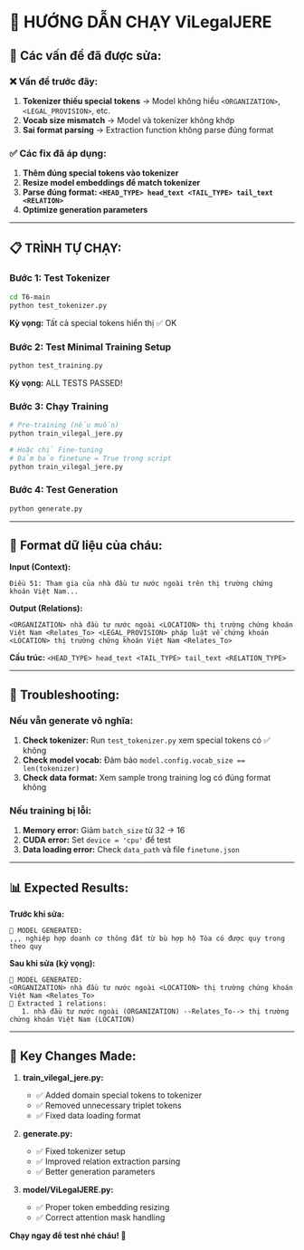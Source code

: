 # 🚀 HƯỚNG DẪN CHẠY ViLegalJERE

## 🔧 Các vấn đề đã được sửa:

### ❌ **Vấn đề trước đây:**
1. **Tokenizer thiếu special tokens** → Model không hiểu `<ORGANIZATION>`, `<LEGAL_PROVISION>`, etc.
2. **Vocab size mismatch** → Model và tokenizer không khớp
3. **Sai format parsing** → Extraction function không parse đúng format

### ✅ **Các fix đã áp dụng:**
1. **Thêm đúng special tokens vào tokenizer**
2. **Resize model embeddings để match tokenizer**
3. **Parse đúng format: `<HEAD_TYPE> head_text <TAIL_TYPE> tail_text <RELATION>`**
4. **Optimize generation parameters**

---

## 📋 TRÌNH TỰ CHẠY:

### **Bước 1: Test Tokenizer**
```bash
cd T6-main
python test_tokenizer.py
```
**Kỳ vọng:** Tất cả special tokens hiển thị ✅ OK

### **Bước 2: Test Minimal Training Setup**
```bash
python test_training.py
```
**Kỳ vọng:** ALL TESTS PASSED!

### **Bước 3: Chạy Training**
```bash
# Pre-training (nếu muốn)
python train_vilegal_jere.py

# Hoặc chỉ Fine-tuning
# Đảm bảo finetune = True trong script
python train_vilegal_jere.py
```

### **Bước 4: Test Generation**
```bash
python generate.py
```

---

## 🎯 Format dữ liệu của cháu:

**Input (Context):**
```
Điều 51: Tham gia của nhà đầu tư nước ngoài trên thị trường chứng khoán Việt Nam...
```

**Output (Relations):**
```
<ORGANIZATION> nhà đầu tư nước ngoài <LOCATION> thị trường chứng khoán Việt Nam <Relates_To> <LEGAL_PROVISION> pháp luật về chứng khoán <LOCATION> thị trường chứng khoán Việt Nam <Relates_To>
```

**Cấu trúc:** `<HEAD_TYPE> head_text <TAIL_TYPE> tail_text <RELATION_TYPE>`

---

## 🚨 Troubleshooting:

### Nếu vẫn generate vô nghĩa:
1. **Check tokenizer:** Run `test_tokenizer.py` xem special tokens có ✅ không
2. **Check model vocab:** Đảm bảo `model.config.vocab_size == len(tokenizer)`
3. **Check data format:** Xem sample trong training log có đúng format không

### Nếu training bị lỗi:
1. **Memory error:** Giảm `batch_size` từ 32 → 16
2. **CUDA error:** Set `device = 'cpu'` để test
3. **Data loading error:** Check `data_path` và file `finetune.json`

---

## 📊 Expected Results:

**Trước khi sửa:**
```
🤖 MODEL GENERATED:
,,, nghiệp hợp doanh cơ thông đất từ bù hợp hộ Tòa có được quy trong theo quy
```

**Sau khi sửa (kỳ vọng):**
```
🤖 MODEL GENERATED:
<ORGANIZATION> nhà đầu tư nước ngoài <LOCATION> thị trường chứng khoán Việt Nam <Relates_To>
🎯 Extracted 1 relations:
   1. nhà đầu tư nước ngoài (ORGANIZATION) --Relates_To--> thị trường chứng khoán Việt Nam (LOCATION)
```

---

## 🎯 Key Changes Made:

1. **train_vilegal_jere.py:**
   - ✅ Added domain special tokens to tokenizer
   - ✅ Removed unnecessary triplet tokens
   - ✅ Fixed data loading format

2. **generate.py:**
   - ✅ Fixed tokenizer setup
   - ✅ Improved relation extraction parsing
   - ✅ Better generation parameters

3. **model/ViLegalJERE.py:**
   - ✅ Proper token embedding resizing
   - ✅ Correct attention mask handling

**Chạy ngay để test nhé cháu! 🚀** 